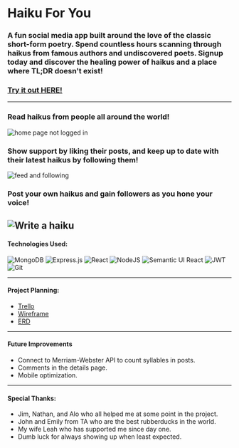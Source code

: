 # Haiku For You

### A fun social media app built around the love of the classic short-form poetry. Spend countless hours scanning through haikus from famous authors and undiscovered poets. Signup today and discover the healing power of haikus and a place where TL;DR doesn't exist!

### [Try it out HERE!](https://haikuforyou.herokuapp.com/)

---

### Read haikus from people all around the world!

![home page not logged in](https://i.imgur.com/2ILCi8H.png)

### Show support by liking their posts, and keep up to date with their latest haikus by following them!

![feed and following](https://i.imgur.com/FnJBOx6.png)

### Post your own haikus and gain followers as you hone your voice!

![Write a haiku](https://i.imgur.com/uWz6o8t.png)
---

#### Technologies Used:
![MongoDB](https://img.shields.io/badge/MongoDB-%234ea94b.svg?style=for-the-badge&logo=mongodb&logoColor=white) ![Express.js](https://img.shields.io/badge/express.js-%23404d59.svg?style=for-the-badge&logo=express&logoColor=%2361DAFB) ![React](https://img.shields.io/badge/react-%2320232a.svg?style=for-the-badge&logo=react&logoColor=%2361DAFB) ![NodeJS](https://img.shields.io/badge/node.js-6DA55F?style=for-the-badge&logo=node.js&logoColor=white) ![Semantic UI React](https://img.shields.io/badge/Semantic%20UI%20React-%2335BDB2.svg?style=for-the-badge&logo=SemanticUIReact&logoColor=white) ![JWT](https://img.shields.io/badge/JWT-black?style=for-the-badge&logo=JSON%20web%20tokens) ![Git](https://img.shields.io/badge/git-%23F05033.svg?style=for-the-badge&logo=git&logoColor=white)

---

#### Project Planning:
- [Trello](https://trello.com/b/euUPJJ2C/haiku-for-you)
- [Wireframe](https://whimsical.com/wireframe-FgwAddSUZWKSrybWKbcj1C)
- [ERD](https://whimsical.com/erd-cfxcWKxW4HvPzT6nBNoLN)

---

#### Future Improvements
- Connect to Merriam-Webster API to count syllables in posts.
- Comments in the details page.
- Mobile optimization.

---

#### Special Thanks:
- Jim, Nathan, and Alo who all helped me at some point in the project.
- John and Emily from TA who are the best rubberducks in the world.
- My wife Leah who has supported me since day one.
- Dumb luck for always showing up when least expected.